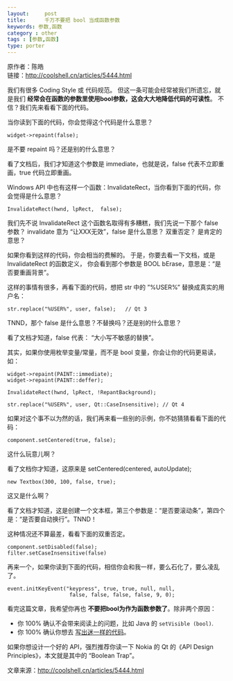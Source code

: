 ```yaml
---
layout:     post
title:      千万不要把 bool 当成函数参数
keywords: 参数,函数
category : other
tags : [参数,函数]
type: porter
---
```


原作者：陈皓  
链接：http://coolshell.cn/articles/5444.html

我们有很多 Coding Style 或 代码规范。
但这一条可能会经常被我们所遗忘，就是我们 **经常会在函数的参数里使用bool参数，这会大大地降低代码的可读性**。
不信？我们先来看看下面的代码。

当你读到下面的代码，你会觉得这个代码是什么意思？

	widget->repaint(false);

是不要 repaint 吗？还是别的什么意思？

看了文档后，我们才知道这个参数是 immediate，也就是说，false 代表不立即重画，true 代码立即重画。

Windows API 中也有这样一个函数：InvalidateRect，当你看到下面的代码，你会觉得是什么意思？

	InvalidateRect(hwnd, lpRect,  false);

我们先不说 InvalidateRect 这个函数名取得有多糟糕，我们先说一下那个 false 参数？
invalidate 意为 “让XXX无效”，false 是什么意思？
双重否定？
是肯定的意思？

如果你看到这样的代码，你会相当的费解的。
于是，你要去看一下文档，或是 InvalidateRect 的函数定义，
你会看到那个参数是 BOOL bErase，意思是：“是否要重画背景”。

这样的事情有很多，再看下面的代码，想把 str 中的 ”%USER%” 替换成真实的用户名：

	str.replace("%USER%", user, false);   // Qt 3

TNND，那个 false 是什么意思？不替换吗？还是别的什么意思？

看了文档才知道，false 代表： “大小写不敏感的替换”。

其实，如果你使用枚举变量/常量，而不是 bool 变量，你会让你的代码更易读，如：

	widget->repaint(PAINT::immediate);
	widget->repaint(PAINT::deffer);

	InvalidateRect(hwnd, lpRect, !RepantBackground);

	str.replace("%USER%", user, Qt::CaseInsensitive); // Qt 4

如果对这个事不以为然的话，我们再来看一些别的示例，你不妨猜猜看看下面的代码：

	component.setCentered(true, false);

这什么玩意儿啊？

看了文档你才知道，这原来是 setCentered(centered, autoUpdate);

	new Textbox(300, 100, false, true);

这又是什么啊？

看了文档才知道，这是创建一个文本框，第三个参数是：“是否要滚动条”，第四个是：“是否要自动换行”。TNND！

这种情况还不算最差，看看下面的双重否定。

	component.setDisabled(false);
	filter.setCaseInsensitive(false)

再来一个，如果你读到下面的代码，相信你会和我一样，要么石化了，要么凌乱了。

	event.initKeyEvent("keypress", true, true, null, null,
						false, false, false, false, 9, 0); 

看完这篇文章，我希望你再也 **不要把bool为作为函数参数了**。除非两个原因：

* 你 100% 确认不会带来阅读上的问题，比如 Java 的 `setVisible (bool)`. 
* 你 100% 确认你想去 [写出迷一样的代码](http://justjavac.com/codepuzzle/2012/09/25/codepuzzle-introduction.html)。 

如果你想设计一个好的 API，强烈推荐你读一下 Nokia 的 Qt 的《API Design Principles》，本文就是其中的 “Boolean Trap”。

文章来源：<http://coolshell.cn/articles/5444.html> 
